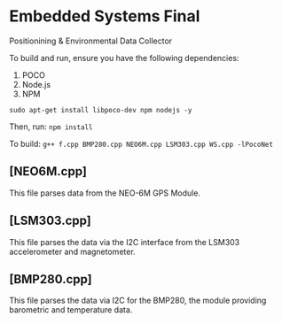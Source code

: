 # Embedded Systems Final
Positionining & Environmental Data Collector


To build and run, ensure you have the following dependencies:

1) POCO
2) Node.js
3) NPM


`
sudo apt-get install libpoco-dev npm nodejs -y
`


Then, run:
`npm install`


To build:
`g++ f.cpp BMP280.cpp NEO6M.cpp LSM303.cpp WS.cpp -lPocoNet`


## [NEO6M.cpp]
This file parses data from the NEO-6M GPS Module.


## [LSM303.cpp]
This file parses the data via the I2C interface from the LSM303 accelerometer and magnetometer.


## [BMP280.cpp]
This file parses the data via I2C for the BMP280, the module providing barometric and temperature data.
